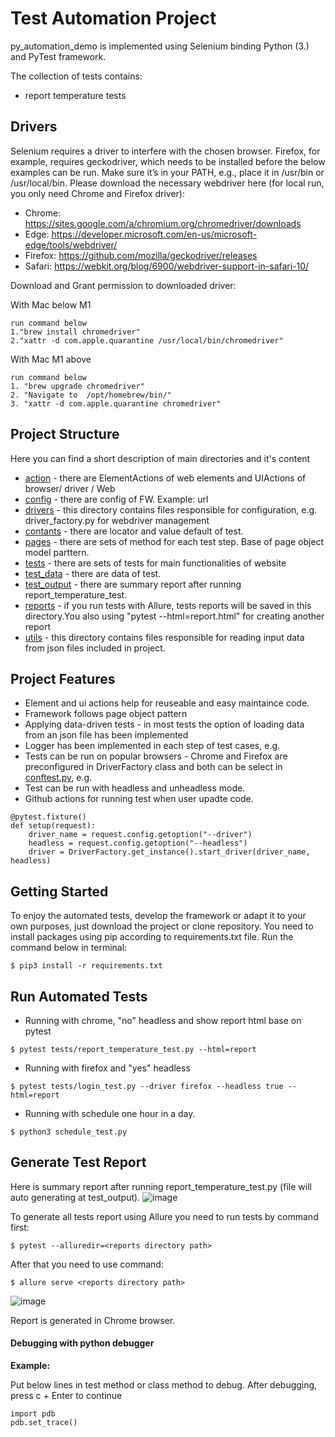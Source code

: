 # Test Automation Project

py_automation_demo is implemented using Selenium binding Python (3.) and PyTest framework.

The collection of tests contains:
- report temperature tests

## Drivers

Selenium requires a driver to interfere with the chosen browser. Firefox, for example, requires geckodriver, which needs to be installed before the below examples can be run. Make sure it’s in your PATH, e.g., place it in /usr/bin or /usr/local/bin.
Please download the necessary webdriver here (for local run, you only need Chrome and Firefox driver):
- Chrome:	https://sites.google.com/a/chromium.org/chromedriver/downloads
- Edge:	https://developer.microsoft.com/en-us/microsoft-edge/tools/webdriver/
- Firefox:	https://github.com/mozilla/geckodriver/releases
- Safari:	https://webkit.org/blog/6900/webdriver-support-in-safari-10/

Download and Grant permission to downloaded driver:

With Mac below M1
```
run command below
1."brew install chromedriver"
2."xattr -d com.apple.quarantine /usr/local/bin/chromedriver"
```

With Mac M1 above
```
run command below
1. "brew upgrade chromedriver"
2. "Navigate to  /opt/homebrew/bin/"
3. "xattr -d com.apple.quarantine chromedriver"
```

## Project Structure

Here you can find a short description of main directories and it's content
- [action](action) - there are ElementActions of web elements and UIActions of browser/ driver / Web
- [config](config) - there are config of FW. Example: url
- [drivers](drivers) - this directory contains files responsible for configuration, e.g. driver_factory.py for webdriver management
- [contants](contants) - there are locator and value default of test.
- [pages](pages) - there are sets of method for each test step. Base of page object model parttern.
- [tests](tests) - there are sets of tests for main functionalities of website
- [test_data](test_data) - there are data of test.
- [test_output](test_output) - there are summary report after running report_temperature_test.
- [reports](reports) - if you run tests with Allure, tests reports will be saved in this directory.You also using "pytest --html=report.html" for creating another report
- [utils](utils) - this directory contains files responsible for reading input data from json files included in project.

## Project Features

- Element and ui actions help for reuseable and easy maintaince code.
- Framework follows page object pattern
- Applying data-driven tests - in most tests the option of loading data from an json file has been implemented
- Logger has been implemented in each step of test cases, e.g.
- Tests can be run on popular browsers - Chrome and Firefox are preconfigured in DriverFactory class and both can be select in [conftest.py](tests/conftest.py), e.g.
- Test can be run with headless and unheadless mode.
- Github actions for running test when user upadte code.
```
@pytest.fixture()
def setup(request):
    driver_name = request.config.getoption("--driver")
    headless = request.config.getoption("--headless")
    driver = DriverFactory.get_instance().start_driver(driver_name, headless)
```

## Getting Started

To enjoy the automated tests, develop the framework or adapt it to your own purposes, just download the project or clone repository. You need to install packages using pip according to requirements.txt file.
Run the command below in terminal:

```
$ pip3 install -r requirements.txt
```

## Run Automated Tests

- Running with chrome, "no" headless and show report html base on pytest

```
$ pytest tests/report_temperature_test.py --html=report
```

- Running with firefox and "yes" headless 

```
$ pytest tests/login_test.py --driver firefox --headless true --html=report
```

- Running with schedule one hour in a day.
```
$ python3 schedule_test.py
``` 

## Generate Test Report
Here is summary report after running report_temperature_test.py (file will auto generating at test_output).
![image](https://github.com/nhatlong8905/py_automation_demo/assets/20810615/90c46a4d-a37b-490e-a25d-197e8323bc18)

To generate all tests report using Allure you need to run tests by command first:
```
$ pytest --alluredir=<reports directory path>
```
After that you need to use command:
```
$ allure serve <reports directory path>
```
![image](https://github.com/nhatlong8905/py_automation_demo/assets/20810615/5c095bf4-9346-4d79-bd4a-5f35332d06df)

Report is generated in Chrome browser.

#### **Debugging with python debugger**
**Example:**

Put below lines in test method or class method to debug.
After debugging, press c + Enter to continue
```
import pdb
pdb.set_trace()
```
